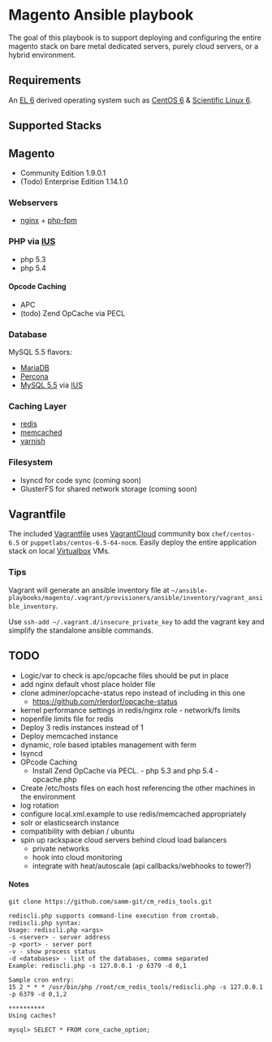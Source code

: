 # Magento Ansible playbook
The goal of this playbook is to support deploying and configuring the entire magento stack on bare metal dedicated servers, purely cloud servers, or a hybrid environment.

## Requirements
An [EL 6](http://en.wikipedia.org/wiki/Category:Enterprise_Linux_distributions) derived operating system such as [CentOS 6](http://www.centos.org/) & [Scientific Linux 6](https://www.scientificlinux.org/).

## Supported Stacks

## Magento
- Community Edition 1.9.0.1
- (Todo) Enterprise Edition 1.14.1.0

### Webservers 
- [nginx](http://wiki.nginx.org) + [php-fpm](http://php-fpm.org/)

### PHP via [IUS](https://iuscommunity.org/)
- php 5.3
- php 5.4

#### Opcode Caching
- APC
- (todo) Zend OpCache via PECL

### Database
MySQL 5.5 flavors:
- [MariaDB](https://mariadb.org/)
- [Percona](http://www.percona.com/)
- [MySQL 5.5](http://www.mysql.com/) via [IUS](https://iuscommunity.org/)

### Caching Layer
- [redis](http://redis.io/)
- [memcached](http://memcached.org/)
- [varnish](https://www.varnish-cache.org/)

### Filesystem
- lsyncd for code sync (coming soon)
- GlusterFS for shared network storage (coming soon)

## Vagrantfile
The included [Vagrantfile](https://docs.vagrantup.com/v2/vagrantfile/) uses [VagrantCloud](https://vagrantcloud.com/) community box `chef/centos-6.5` or `puppetlabs/centos-6.5-64-nocm`. Easily deploy the entire application stack on local [Virtualbox](https://www.virtualbox.org/) VMs.

### Tips
Vagrant will generate an ansible inventory file at `~/ansible-playbooks/magento/.vagrant/provisioners/ansible/inventory/vagrant_ansible_inventory`.

Use `ssh-add ~/.vagrant.d/insecure_private_key` to add the vagrant key and simplify the standalone ansible commands. 

## TODO
- Logic/var to check is apc/opcache files should be put in place
- add nginx default vhost place holder file
- clone adminer/opcache-status repo instead of including in this one
  - https://github.com/rlerdorf/opcache-status
- kernel performance settings in redis/nginx role - network/fs limits 
- nopenfile limits file for redis
- Deploy 3 redis instances instead of 1
- Deploy memcached instance
- dynamic, role based iptables management with ferm
- lsyncd
- OPcode Caching
  - Install Zend OpCache via PECL. - php 5.3 and php 5.4 - opcache.php
- Create /etc/hosts files on each host referencing the other machines in the environment
- log rotation
- configure local.xml.example to use redis/memcached appropriately
- solr or elasticsearch instance
- compatibility with debian / ubuntu
- spin up rackspace cloud servers behind cloud load balancers
  - private networks
  - hook into cloud monitoring
  - integrate with heat/autoscale (api callbacks/webhooks to tower?)

#### Notes
```
git clone https://github.com/samm-git/cm_redis_tools.git

rediscli.php supports command-line execution from crontab.
rediscli.php syntax:
Usage: rediscli.php <args>
-s <server> - server address
-p <port> - server port
-v - show process status
-d <databases> - list of the databases, comma separated
Example: rediscli.php -s 127.0.0.1 -p 6379 -d 0,1

Sample cron entry:
15 2 * * * /usr/bin/php /root/cm_redis_tools/rediscli.php -s 127.0.0.1 -p 6379 -d 0,1,2

**********
Using caches?

mysql> SELECT * FROM core_cache_option;
```
